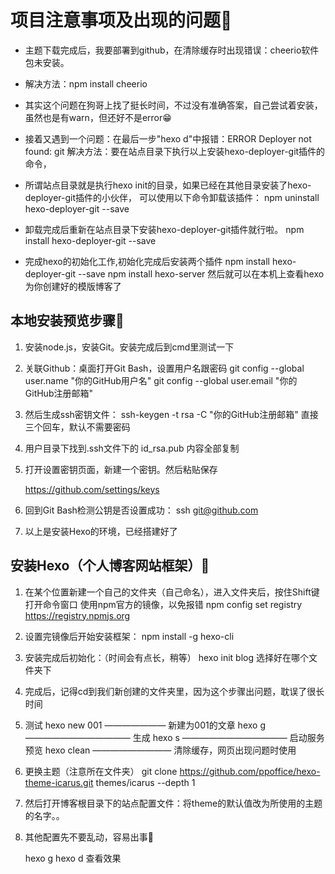 # 项目注意事项及出现的问题🧐

- 主题下载完成后，我要部署到github，在清除缓存时出现错误：cheerio软件包未安装。
- 解决方法：npm install cheerio
- 其实这个问题在狗哥上找了挺长时间，不过没有准确答案，自己尝试着安装，虽然也是有warn，但还好不是error😁

- 接着又遇到一个问题：在最后一步"hexo d"中报错：ERROR Deployer not found: git
  解决方法：要在站点目录下执行以上安装hexo-deployer-git插件的命令，
- 所谓站点目录就是执行hexo init的目录，如果已经在其他目录安装了hexo-deployer-git插件的小伙伴，
  可以使用以下命令卸载该插件：
  npm uninstall hexo-deployer-git --save
- 卸载完成后重新在站点目录下安装hexo-deployer-git插件就行啦。
  npm install hexo-deployer-git --save
- 完成hexo的初始化工作,初始化完成后安装两个插件
  npm install hexo-deployer-git --save 
  npm install hexo-server
  然后就可以在本机上查看hexo为你创建好的模版博客了
  

## 本地安装预览步骤🧐

1. 安装node.js，安装Git。安装完成后到cmd里测试一下
2. 关联Github：桌面打开Git Bash，设置用户名跟密码
   git config --global user.name "你的GitHub用户名"
   git config --global user.email "你的GitHub注册邮箱"

3. 然后生成ssh密钥文件：
   ssh-keygen -t rsa -C "你的GitHub注册邮箱"
   直接三个回车，默认不需要密码

4. 用户目录下找到.ssh文件下的 id_rsa.pub 内容全部复制

5. 打开设置密钥页面，新建一个密钥。然后粘贴保存

   https://github.com/settings/keys

6. 回到Git Bash检测公钥是否设置成功：
   ssh git@github.com

7. 以上是安装Hexo的环境，已经搭建好了

## 安装Hexo（个人博客网站框架）🦏


1. 在某个位置新建一个自己的文件夹（自己命名），进入文件夹后，按住Shift键打开命令窗口
   使用npm官方的镜像，以免报错
   npm config set registry https://registry.npmjs.org

2. 设置完镜像后开始安装框架：
   npm install -g hexo-cli 

3. 安装完成后初始化：（时间会有点长，稍等）
   hexo init blog       选择好在哪个文件夹下

4. 完成后，记得cd到我们新创建的文件夹里，因为这个步骤出问题，耽误了很长时间

5. 测试
   hexo new 001 ——————— 新建为001的文章
   hexo g  ———————————— 生成
   hexo s  ———————————— 启动服务预览
   hexo clean ————————— 清除缓存，网页出现问题时使用

6. 更换主题（注意所在文件夹）
   git clone https://github.com/ppoffice/hexo-theme-icarus.git themes/icarus --depth 1

7. 然后打开博客根目录下的站点配置文件：将theme的默认值改为所使用的主题的名字。。

8. 其他配置先不要乱动，容易出事🤨

   hexo g
   hexo d
   查看效果













